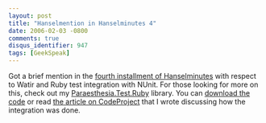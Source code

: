 ```yaml
---
layout: post
title: "Hanselmention in Hanselminutes 4"
date: 2006-02-03 -0800
comments: true
disqus_identifier: 947
tags: [GeekSpeak]
---
```

Got a brief mention in the [fourth installment of
Hanselminutes](http://www.hanselminutes.com/default.aspx?showID=5) with
respect to Watir and Ruby test integration with NUnit. For those looking
for more on this, check out my
[Paraesthesia.Test.Ruby](/archive/2006/01/13/paraesthesia.test.ruby-integrating-nunit-with-rubywatir-unit-tests.aspx)
library. You can [download the
code](/archive/2006/01/13/paraesthesia.test.ruby-integrating-nunit-with-rubywatir-unit-tests.aspx)
or read [the article on
CodeProject](http://www.codeproject.com/cpnet/RubyTestExecutor.asp) that
I wrote discussing how the integration was done.
